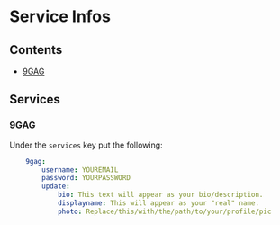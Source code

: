 # Service Infos

## Contents
* [9GAG](#9gag)

## Services

### 9GAG
Under the `services` key put the following:
```yaml
    9gag:
        username: YOUREMAIL
        password: YOURPASSWORD
        update:
            bio: This text will appear as your bio/description.
            displayname: This will appear as your "real" name.
            photo: Replace/this/with/the/path/to/your/profile/pic
```
